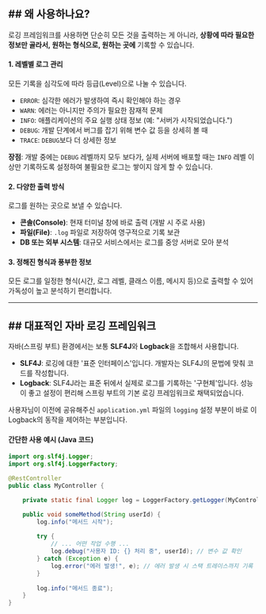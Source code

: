 ## \#\# 왜 사용하나요?

로깅 프레임워크를 사용하면 단순히 모든 것을 출력하는 게 아니라, **상황에 따라 필요한 정보만 골라서, 원하는 형식으로, 원하는 곳에** 기록할 수 있습니다.

#### **1. 레벨별 로그 관리**

모든 기록을 심각도에 따라 등급(Level)으로 나눌 수 있습니다.

* `ERROR`: 심각한 에러가 발생하여 즉시 확인해야 하는 경우
* `WARN`: 에러는 아니지만 주의가 필요한 잠재적 문제
* `INFO`: 애플리케이션의 주요 실행 상태 정보 (예: "서버가 시작되었습니다.")
* `DEBUG`: 개발 단계에서 버그를 잡기 위해 변수 값 등을 상세히 볼 때
* `TRACE`: `DEBUG`보다 더 상세한 정보

**장점**: 개발 중에는 `DEBUG` 레벨까지 모두 보다가, 실제 서버에 배포할 때는 `INFO` 레벨 이상만 기록하도록 설정하여 불필요한 로그는 쌓이지 않게 할 수 있습니다.

#### **2. 다양한 출력 방식**

로그를 원하는 곳으로 보낼 수 있습니다.

* **콘솔(Console)**: 현재 터미널 창에 바로 출력 (개발 시 주로 사용)
* **파일(File)**: `.log` 파일로 저장하여 영구적으로 기록 보관
* **DB 또는 외부 시스템**: 대규모 서비스에서는 로그를 중앙 서버로 모아 분석

#### **3. 정해진 형식과 풍부한 정보**

모든 로그를 일정한 형식(시간, 로그 레벨, 클래스 이름, 메시지 등)으로 출력할 수 있어 가독성이 높고 분석하기 편리합니다.

-----

## \#\# 대표적인 자바 로깅 프레임워크

자바(스프링 부트) 환경에서는 보통 **SLF4J**와 **Logback**을 조합해서 사용합니다.

* **SLF4J**: 로깅에 대한 '표준 인터페이스'입니다. 개발자는 SLF4J의 문법에 맞춰 코드를 작성합니다.
* **Logback**: SLF4J라는 표준 뒤에서 실제로 로그를 기록하는 '구현체'입니다. 성능이 좋고 설정이 편리해 스프링 부트의 기본 로깅 프레임워크로 채택되었습니다.

사용자님이 이전에 공유해주신 `application.yml` 파일의 `logging` 설정 부분이 바로 이 Logback의 동작을 제어하는 부분입니다.

#### 간단한 사용 예시 (Java 코드)

```java
import org.slf4j.Logger;
import org.slf4j.LoggerFactory;

@RestController
public class MyController {

    private static final Logger log = LoggerFactory.getLogger(MyController.class);

    public void someMethod(String userId) {
        log.info("메서드 시작");
        
        try {
            // ... 어떤 작업 수행 ...
            log.debug("사용자 ID: {} 처리 중", userId); // 변수 값 확인
        } catch (Exception e) {
            log.error("에러 발생!", e); // 에러 발생 시 스택 트레이스까지 기록
        }
        
        log.info("메서드 종료");
    }
}
```